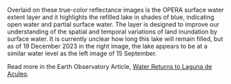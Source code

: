 Overlaid on these true-color reflectance images is the OPERA surface water extent layer and it highlights the refilled lake in shades of blue, indicating open water and partial surface water. The layer is designed to improve our understanding of the spatial and temporal variations of land inundation by surface water. It is currently unclear how long this lake will remain filled, but as of 19 December 2023 in the right image, the lake appears to be at a similar water level as the left image of 15 September.

Read more in the Earth Observatory Article, [Water Returns to Laguna de Aculeo](https://earthobservatory.nasa.gov/images/151836/water-returns-to-laguna-de-aculeo).
